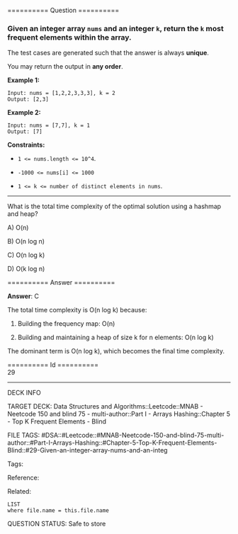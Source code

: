 ========== Question ==========  

### Given an integer array `nums` and an integer `k`, return the `k` most frequent elements within the array.

The test cases are generated such that the answer is always **unique**.

You may return the output in **any order**.

**Example 1:**

```
Input: nums = [1,2,2,3,3,3], k = 2
Output: [2,3]
```

**Example 2:**

```
Input: nums = [7,7], k = 1
Output: [7]
```

**Constraints:**

-   `1 <= nums.length <= 10^4`.

-   `-1000 <= nums[i] <= 1000`

-   `1 <= k <= number of distinct elements in nums`.

---

What is the total time complexity of the optimal solution using a hashmap and heap?

A) O(n)

B) O(n log n)

C) O(n log k)

D) O(k log n)  

========== Answer ==========  

**Answer**: C

The total time complexity is O(n log k) because:

1. Building the frequency map: O(n)

2. Building and maintaining a heap of size k for n elements: O(n log k)

The dominant term is O(n log k), which becomes the final time complexity.

========== Id ==========  
29

---

DECK INFO

TARGET DECK: Data Structures and Algorithms::Leetcode::MNAB - Neetcode 150 and blind 75 - multi-author::Part I - Arrays Hashing::Chapter 5 - Top K Frequent Elements - Blind

FILE TAGS: #DSA::#Leetcode::#MNAB-Neetcode-150-and-blind-75-multi-author::#Part-I-Arrays-Hashing::#Chapter-5-Top-K-Frequent-Elements-Blind::#29-Given-an-integer-array-nums-and-an-integ

Tags:

Reference:

Related:

```dataview
LIST
where file.name = this.file.name
```

QUESTION STATUS: Safe to store
